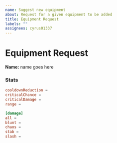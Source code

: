 ```yaml
---
name: Suggest new equipment
about: Request for a given equipment to be added
title: Equipment Request
labels: ""
assignees: cyrus01337
---
```


# Equipment Request

<!--- Fill in the name below -->

**Name:** name goes here

### Stats

<!---
    Fill in the stats below

    Note: if the equipment does not have a specific stat, remove it.
-->

```toml
cooldownReduction =
criticalChance =
criticalDamage =
range =

[damage]
all =
blunt =
chaos =
stab =
slash =
```
